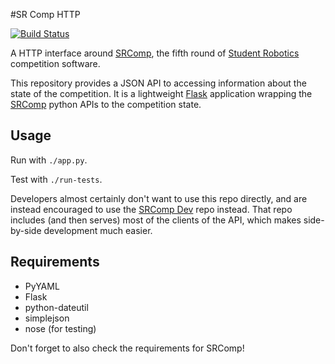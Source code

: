 #SR Comp HTTP

[![Build Status](https://travis-ci.org/PeterJCLaw/srcomp-http.png?branch=master)](https://travis-ci.org/PeterJCLaw/srcomp-http)

A HTTP interface around [SRComp](http://srobo.org/trac/wiki/SRComp), the
fifth round of [Student Robotics](http://srobo.org) competition software.

This repository provides a JSON API to accessing information about the
state of the competition. It is a lightweight [Flask](http://flask.pocoo.org/)
application wrapping the [SRComp](https://www.studentrobotics.org/cgit/comp/srcomp.git)
python APIs to the competition state.

## Usage

Run with `./app.py`.

Test with `./run-tests`.

Developers almost certainly don't want to use this repo directly, and are
instead encouraged to use the [SRComp Dev](https://www.studentrobotics.org/cgit/comp/srcomp-dev.git)
repo instead. That repo includes (and then serves) most of the clients of
the API, which makes side-by-side development much easier.

## Requirements

* PyYAML
* Flask
* python-dateutil
* simplejson
* nose (for testing)

Don't forget to also check the requirements for SRComp!
